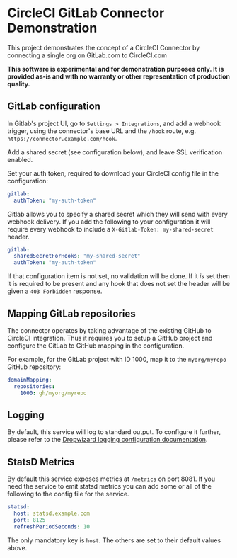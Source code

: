 # CircleCI GitLab Connector Demonstration

This project demonstrates the concept of a CircleCI Connector by connecting a
single org on GitLab.com to CircleCI.com

**This software is experimental and for demonstration purposes only. It is
provided as-is and with no warranty or other representation of production
quality.**

## GitLab configuration

In Gitlab's project UI, go to `Settings > Integrations`, and add a webhook
trigger, using the connector's base URL and the `/hook` route, e.g. 
`https://connector.example.com/hook`.

Add a shared secret (see configuration below), and leave SSL verification
enabled.

Set your auth token, required to download your CircleCI config file in the
configuration:
```yaml
gitlab:
  authToken: "my-auth-token"
```

Gitlab allows you to specify a shared secret which they will send with every
webhook delivery. If you add the following to your configuration it will
require every webhook to include a `X-Gitlab-Token: my-shared-secret` header.

```yaml
gitlab:
  sharedSecretForHooks: "my-shared-secret"
  authToken: "my-auth-token"
```

If that configuration item is not set, no validation will be done. If it _is_
set then it is required to be present and any hook that does not set the
header will be given a `403 Forbidden` response.

## Mapping GitLab repositories

The connector operates by taking advantage of the existing GitHub to CircleCI
integration. Thus it requires you to setup a GitHub project and configure the
GitLab to GitHub mapping in the configuration.

For example, for the GitLab project with ID 1000, map it to the `myorg/myrepo`
GitHub repository:

```yaml
domainMapping:
  repositories:
    1000: gh/myorg/myrepo
```

## Logging

By default, this service will log to standard output. To configure it further,
please refer to the [Dropwizard logging configuration
documentation](https://www.dropwizard.io/0.8.0/docs/manual/core.html#logging).

## StatsD Metrics

By default this service exposes metrics at `/metrics` on port 8081. If you
need the service to emit statsd metrics you can add some or all of the
following to the config file for the service.

```yaml
statsd:
  host: statsd.example.com
  port: 8125
  refreshPeriodSeconds: 10
```

The only mandatory key is `host`. The others are set to their default values
above.
